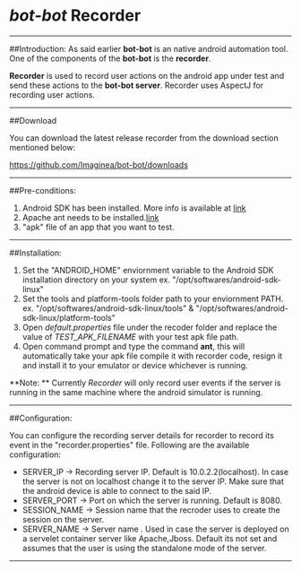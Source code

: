 # *bot-bot* Recorder

----
##Introduction:
As said earlier **bot-bot** is an native android automation tool. One of the components of the **bot-bot** is the **recorder**.

**Recorder** is used to record user actions on the android app under test and send these actions to the **bot-bot server**.
Recorder uses AspectJ for recording user actions.

-----------
##Download

You can download the latest release recorder from the download section mentioned below:

https://github.com/Imaginea/bot-bot/downloads

----------
##Pre-conditions:

1. Android SDK has been installed. More info is available at [link](http://developer.android.com/sdk/installing.html)
2. Apache ant needs to be installed.[link](http://ant.apache.org/)
3. "apk" file of an app that you want to test.

-----------
##Installation:

1. Set the "ANDROID_HOME" enviornment variable to the Android SDK installation directory on your system ex. "/opt/softwares/android-sdk-linux"
2. Set the tools and platform-tools folder path to your enviornment PATH. ex. "/opt/softwares/android-sdk-linux/tools" & "/opt/softwares/android-sdk-linux/platform-tools"
3. Open *default.properties* file under the recoder folder and replace the value of *TEST_APK_FILENAME* with your test apk file path.
4. Open command prompt and type the command **ant**, this will automatically take your apk file compile it with recorder code, resign it and install it to your emulator or device whichever is running.

**Note: ** Currently *Recorder* will only record user events if the server is running in the same machine where the android simulator is running.

---------
##Configuration:

You can configure the recording server details for recorder to record its event in the "recorder.properties" file.
Following are the available configuration:

- SERVER_IP -> Recording server IP. Default is 10.0.2.2(localhost). In case the server is not on localhost change it to the server IP. Make sure that the android device is able to connect to the said IP.
- SERVER_PORT -> Port on which the server is running. Default is 8080.
- SESSION_NAME -> Session name that the recroder uses to create the session on the server.
- SERVER_NAME -> Server name . Used in case the server is deployed on a servelet container server like Apache,Jboss. Default its not set and assumes that the user is using the standalone mode of the server.

-----------------

